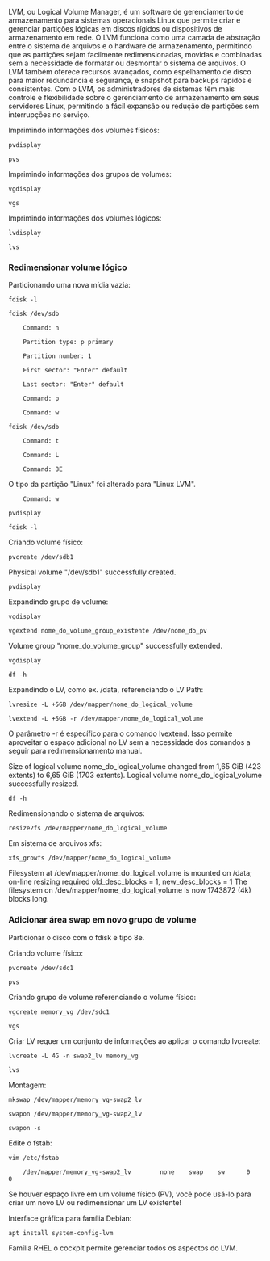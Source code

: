LVM, ou Logical Volume Manager, é um software de gerenciamento de armazenamento para sistemas operacionais Linux que permite criar e gerenciar partições lógicas em discos rígidos ou dispositivos de armazenamento em rede. O LVM funciona como uma camada de abstração entre o sistema de arquivos e o hardware de armazenamento, permitindo que as partições sejam facilmente redimensionadas, movidas e combinadas sem a necessidade de formatar ou desmontar o sistema de arquivos. O LVM também oferece recursos avançados, como espelhamento de disco para maior redundância e segurança, e snapshot para backups rápidos e consistentes. Com o LVM, os administradores de sistemas têm mais controle e flexibilidade sobre o gerenciamento de armazenamento em seus servidores Linux, permitindo a fácil expansão ou redução de partições sem interrupções no serviço.

Imprimindo informações dos volumes físicos:

    pvdisplay

    pvs

Imprimindo informações dos grupos de volumes:

    vgdisplay

    vgs

Imprimindo informações dos volumes lógicos:

    lvdisplay

    lvs

### Redimensionar volume lógico

Particionando uma nova mídia vazia:

    fdisk -l

    fdisk /dev/sdb

        Command: n

		Partition type: p primary

		Partition number: 1

		First sector: "Enter" default

		Last sector: "Enter" default

		Command: p

        Command: w

    fdisk /dev/sdb

        Command: t

        Command: L

        Command: 8E

O tipo da partição "Linux" foi alterado para "Linux LVM".

        Command: w

    pvdisplay

    fdisk -l

Criando volume físico:

    pvcreate /dev/sdb1

Physical volume "/dev/sdb1" successfully created.

    pvdisplay

Expandindo grupo de volume:

    vgdisplay

    vgextend nome_do_volume_group_existente /dev/nome_do_pv

Volume group "nome_do_volume_group" successfully extended.

    vgdisplay

    df -h

Expandindo o LV, como ex. /data, referenciando o LV Path:

    lvresize -L +5GB /dev/mapper/nome_do_logical_volume

    lvextend -L +5GB -r /dev/mapper/nome_do_logical_volume

O parâmetro -r é específico para o comando lvextend. Isso permite aproveitar o espaço adicional no LV sem a necessidade dos comandos a seguir para redimensionamento manual.

Size of logical volume nome_do_logical_volume changed from 1,65 GiB (423 extents) to 6,65 GiB (1703 extents).
Logical volume nome_do_logical_volume successfully resized.

    df -h

Redimensionando o sistema de arquivos:

    resize2fs /dev/mapper/nome_do_logical_volume 

Em sistema de arquivos xfs:

    xfs_growfs /dev/mapper/nome_do_logical_volume

Filesystem at /dev/mapper/nome_do_logical_volume is mounted on /data; on-line resizing required
old_desc_blocks = 1, new_desc_blocks = 1
The filesystem on /dev/mapper/nome_do_logical_volume is now 1743872 (4k) blocks long.

### Adicionar área swap em novo grupo de volume

Particionar o disco com o fdisk e tipo 8e.

Criando volume físico:

    pvcreate /dev/sdc1

    pvs

Criando grupo de volume referenciando o volume físico:

    vgcreate memory_vg /dev/sdc1

    vgs

Criar LV requer um conjunto de informações ao aplicar o comando lvcreate:

    lvcreate -L 4G -n swap2_lv memory_vg

    lvs

Montagem:

    mkswap /dev/mapper/memory_vg-swap2_lv

    swapon /dev/mapper/memory_vg-swap2_lv

    swapon -s

Edite o fstab:

    vim /etc/fstab

        /dev/mapper/memory_vg-swap2_lv        none    swap    sw      0       0

Se houver espaço livre em um volume físico (PV), você pode usá-lo para criar um novo LV ou redimensionar um LV existente!

Interface gráfica para família Debian:

    apt install system-config-lvm

Família RHEL o cockpit permite gerenciar todos os aspectos do LVM.